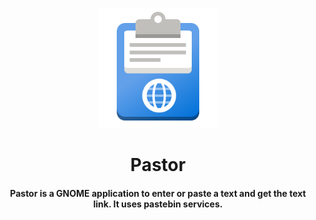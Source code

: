 <p align="center">
  <img alt="logo" width="192" src="./data/icons/hicolor/scalable/apps/org.Pastor.Pastor.svg">
</p>
<h1 align="center">Pastor</h1>
<h4 align="center">Pastor is a GNOME application to enter or paste a text and get the text link. It uses pastebin services.</h4>